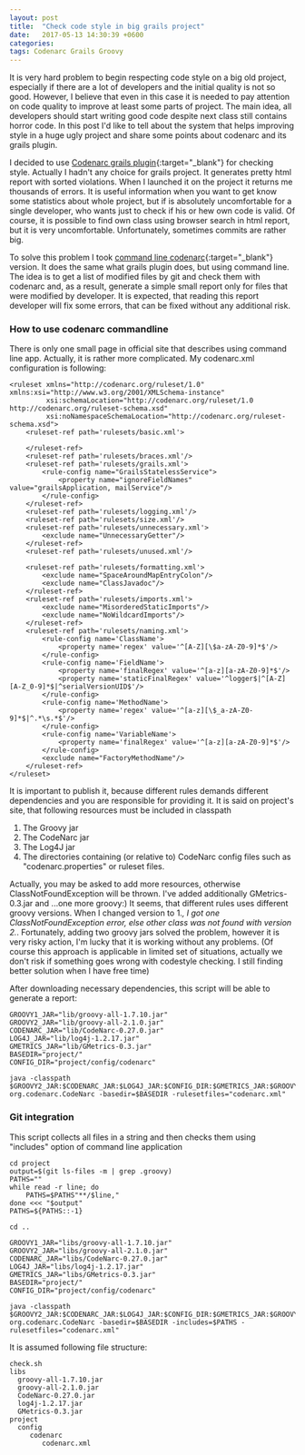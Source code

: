 ```yaml
---
layout: post
title:  "Check code style in big grails project"
date:   2017-05-13 14:30:39 +0600
categories:
tags: Codenarc Grails Groovy
---
```


It is very hard problem to begin respecting code style on a big old project, especially if there are a lot of
developers and the initial quality is not so good. However, I believe that even in this case it is needed to pay
attention on code quality to improve
at least some parts of project. The main idea, all developers should start writing good code despite
next class still contains horror code. In this post I'd like to tell about the system that helps improving style
 in a huge ugly project and share some points about codenarc and its grails plugin.

I decided to use [Codenarc grails plugin][plugin]{:target="_blank"} for checking style. Actually I hadn't any
choice for grails project. It generates pretty html report with sorted violations. When I launched it on the
 project it returns me thousands of errors. It is useful information when you want to get know some statistics
 about whole project, but if is absolutely uncomfortable for a single developer, who wants just to check if his
 or hew own code is valid. Of course, it is possible to find own class using browser search in html report,
  but it is very uncomfortable. Unfortunately, sometimes commits are rather big.

To solve this problem I took [command line codenarc][cl]{:target="_blank"} version.
 It does the same what grails plugin does, but using command line. The idea is to get a list of modified files
  by git and check them with codenarc and, as a result, generate a simple small report only for files that were
   modified by developer. It is expected, that reading this report developer will fix some errors, that can be
   fixed without any additional risk.

### How to use codenarc commandline

There is only one small page in official site that describes using command line app. Actually, it is rather more
    complicated. My codenarc.xml configuration is following:

```
<ruleset xmlns="http://codenarc.org/ruleset/1.0" xmlns:xsi="http://www.w3.org/2001/XMLSchema-instance"
         xsi:schemaLocation="http://codenarc.org/ruleset/1.0 http://codenarc.org/ruleset-schema.xsd"
         xsi:noNamespaceSchemaLocation="http://codenarc.org/ruleset-schema.xsd">
    <ruleset-ref path='rulesets/basic.xml'>

    </ruleset-ref>
    <ruleset-ref path='rulesets/braces.xml'/>
    <ruleset-ref path='rulesets/grails.xml'>
        <rule-config name="GrailsStatelessService">
            <property name="ignoreFieldNames" value="grailsApplication, mailService"/>
        </rule-config>
    </ruleset-ref>
    <ruleset-ref path='rulesets/logging.xml'/>
    <ruleset-ref path='rulesets/size.xml'/>
    <ruleset-ref path='rulesets/unnecessary.xml'>
        <exclude name="UnnecessaryGetter"/>
    </ruleset-ref>
    <ruleset-ref path='rulesets/unused.xml'/>

    <ruleset-ref path='rulesets/formatting.xml'>
        <exclude name="SpaceAroundMapEntryColon"/>
        <exclude name="ClassJavadoc"/>
    </ruleset-ref>
    <ruleset-ref path='rulesets/imports.xml'>
        <exclude name="MisorderedStaticImports"/>
        <exclude name="NoWildcardImports"/>
    </ruleset-ref>
    <ruleset-ref path='rulesets/naming.xml'>
        <rule-config name='ClassName'>
            <property name='regex' value='^[A-Z][\$a-zA-Z0-9]*$'/>
        </rule-config>
        <rule-config name='FieldName'>
            <property name='finalRegex' value='^[a-z][a-zA-Z0-9]*$'/>
            <property name='staticFinalRegex' value='^logger$|^[A-Z][A-Z_0-9]*$|^serialVersionUID$'/>
        </rule-config>
        <rule-config name='MethodName'>
            <property name='regex' value='^[a-z][\$_a-zA-Z0-9]*$|^.*\s.*$'/>
        </rule-config>
        <rule-config name='VariableName'>
            <property name='finalRegex' value='^[a-z][a-zA-Z0-9]*$'/>
        </rule-config>
        <exclude name="FactoryMethodName"/>
    </ruleset-ref>
</ruleset>
```

It is important to publish it, because different rules demands different dependencies and you are responsible
for providing it. It is said on project's site, that following resources must be included in classpath

1. The Groovy jar
2. The CodeNarc jar
3. The Log4J jar
4. The directories containing (or relative to) CodeNarc config files such as "codenarc.properties" or ruleset files.

Actually, you may be asked to add more resources, otherwise ClassNotFoundException will be thrown. I've added
 additionally GMetrics-0.3.jar and ...one more groovy:) It seems, that different rules uses different groovy versions.
 When I changed version to 1.*, I got one ClassNotFoundException error, else other class was not found with version 2.*.
 Fortunately, adding two groovy jars solved the problem, however it is very risky action, I'm lucky
 that it is working without any problems. (Of course this approach is applicable in limited set of situations,
 actually we don't risk if something goes wrong with codestyle checking. I still finding better solution
 when I have free time)

After downloading necessary dependencies, this script will be able to generate a report:

```
GROOVY1_JAR="lib/groovy-all-1.7.10.jar"
GROOVY2_JAR="lib/groovy-all-2.1.0.jar"
CODENARC_JAR="lib/CodeNarc-0.27.0.jar"
LOG4J_JAR="lib/log4j-1.2.17.jar"
GMETRICS_JAR="lib/GMetrics-0.3.jar"
BASEDIR="project/"
CONFIG_DIR="project/config/codenarc"

java -classpath $GROOVY2_JAR:$CODENARC_JAR:$LOG4J_JAR:$CONFIG_DIR:$GMETRICS_JAR:$GROOVY1_JAR org.codenarc.CodeNarc -basedir=$BASEDIR -rulesetfiles="codenarc.xml"

```

### Git integration

This script collects all files in a string and then checks them using "includes" option of command line application

```
cd project
output=$(git ls-files -m | grep .groovy)
PATHS=""
while read -r line; do
    PATHS=$PATHS"**/$line,"
done <<< "$output"
PATHS=${PATHS::-1}

cd ..

GROOVY1_JAR="libs/groovy-all-1.7.10.jar"
GROOVY2_JAR="libs/groovy-all-2.1.0.jar"
CODENARC_JAR="libs/CodeNarc-0.27.0.jar"
LOG4J_JAR="libs/log4j-1.2.17.jar"
GMETRICS_JAR="libs/GMetrics-0.3.jar"
BASEDIR="project/"
CONFIG_DIR="project/config/codenarc"

java -classpath $GROOVY2_JAR:$CODENARC_JAR:$LOG4J_JAR:$CONFIG_DIR:$GMETRICS_JAR:$GROOVY1_JAR org.codenarc.CodeNarc -basedir=$BASEDIR -includes=$PATHS -rulesetfiles="codenarc.xml"

```
It is assumed following file structure:

```
check.sh
libs
  groovy-all-1.7.10.jar
  groovy-all-2.1.0.jar
  CodeNarc-0.27.0.jar
  log4j-1.2.17.jar
  GMetrics-0.3.jar
project
  config
     codenarc
        codenarc.xml

```

[plugin]:  https://grails.org/plugin/codenarc
[cl]:  http://codenarc.sourceforge.net/codenarc-command-line.html